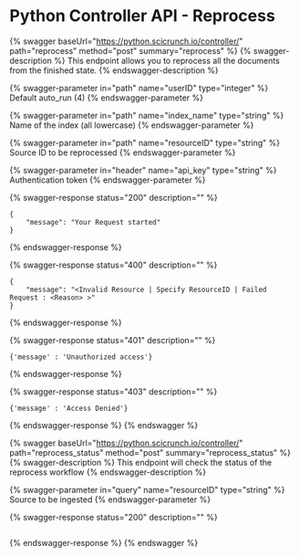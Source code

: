 # Python Controller API - Reprocess

{% swagger baseUrl="https://python.scicrunch.io/controller/" path="reprocess" method="post" summary="reprocess" %}
{% swagger-description %}
This endpoint allows you to reprocess all the documents from the finished state.
{% endswagger-description %}

{% swagger-parameter in="path" name="userID" type="integer" %}
Default auto_run (4)
{% endswagger-parameter %}

{% swagger-parameter in="path" name="index_name" type="string" %}
Name of the index (all lowercase)
{% endswagger-parameter %}

{% swagger-parameter in="path" name="resourceID" type="string" %}
Source ID to be reprocessed
{% endswagger-parameter %}

{% swagger-parameter in="header" name="api_key" type="string" %}
Authentication token 
{% endswagger-parameter %}

{% swagger-response status="200" description="" %}
```
{
    "message": "Your Request started"
}
```
{% endswagger-response %}

{% swagger-response status="400" description="" %}
```
{
    "message": "<Invalid Resource | Specify ResourceID | Failed Request : <Reason> >"
}
```
{% endswagger-response %}

{% swagger-response status="401" description="" %}
```
{'message' : 'Unauthorized access'}
```
{% endswagger-response %}

{% swagger-response status="403" description="" %}
```
{'message' : 'Access Denied'}
```
{% endswagger-response %}
{% endswagger %}

{% swagger baseUrl="https://python.scicrunch.io/controller/" path="reprocess_status" method="post" summary="reprocess_status" %}
{% swagger-description %}
This endpoint will check the status of the reprocess workflow 
{% endswagger-description %}

{% swagger-parameter in="query" name="resourceID" type="string" %}
Source to be ingested
{% endswagger-parameter %}

{% swagger-response status="200" description="" %}
```
```
{% endswagger-response %}
{% endswagger %}

